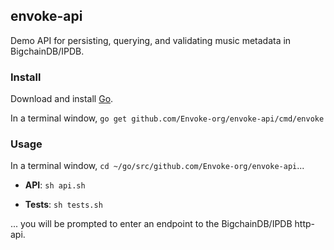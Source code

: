 ## envoke-api

Demo API for persisting, querying, and validating music metadata in BigchainDB/IPDB.

### Install 

Download and install [Go](https://golang.org/dl/).

In a terminal window, `go get github.com/Envoke-org/envoke-api/cmd/envoke`

### Usage

In a terminal window, `cd ~/go/src/github.com/Envoke-org/envoke-api`...

* **API**:	`sh api.sh`  

* **Tests**:	`sh tests.sh`

... you will be prompted to enter an endpoint to the BigchainDB/IPDB http-api. 
